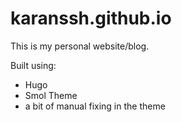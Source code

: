 # karanssh.github.io

This is my personal website/blog. 

Built using: 

- Hugo
- Smol Theme
- a bit of manual fixing in the theme
